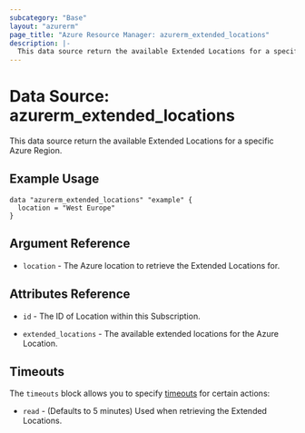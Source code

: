 ```yaml
---
subcategory: "Base"
layout: "azurerm"
page_title: "Azure Resource Manager: azurerm_extended_locations"
description: |-
  This data source return the available Extended Locations for a specific Azure Region.
---
```


# Data Source: azurerm_extended_locations

This data source return the available Extended Locations for a specific Azure Region.

## Example Usage

```hcl
data "azurerm_extended_locations" "example" {
  location = "West Europe"
}
```

## Argument Reference

* `location` - The Azure location to retrieve the Extended Locations for.

## Attributes Reference

* `id` - The ID of Location within this Subscription.

* `extended_locations` - The available extended locations for the Azure Location.

## Timeouts

The `timeouts` block allows you to specify [timeouts](https://www.terraform.io/docs/configuration/resources.html#timeouts) for certain actions:

* `read` - (Defaults to 5 minutes) Used when retrieving the Extended Locations.

